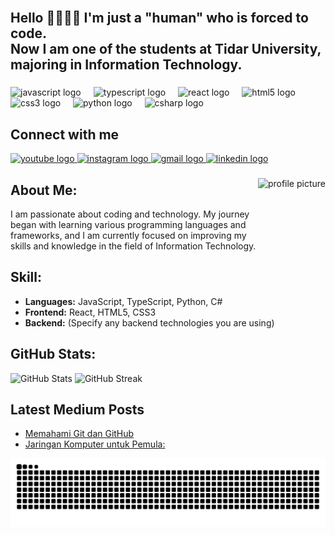 <br clear="both">

<h2 align="left">
  Hello 👋🏻👋🏻 I'm just a "human" who is forced to code.<br>
  Now I am one of the students at Tidar University, majoring in Information Technology.
</h2>

###

<div align="left">
  <img src="https://cdn.jsdelivr.net/gh/devicons/devicon/icons/javascript/javascript-original.svg" height="30" alt="javascript logo" />
  <img width="12" />
  <img src="https://cdn.jsdelivr.net/gh/devicons/devicon/icons/typescript/typescript-original.svg" height="30" alt="typescript logo" />
  <img width="12" />
  <img src="https://cdn.jsdelivr.net/gh/devicons/devicon/icons/react/react-original.svg" height="30" alt="react logo" />
  <img width="12" />
  <img src="https://cdn.jsdelivr.net/gh/devicons/devicon/icons/html5/html5-original.svg" height="30" alt="html5 logo" />
  <img width="12" />
  <img src="https://cdn.jsdelivr.net/gh/devicons/devicon/icons/css3/css3-original.svg" height="30" alt="css3 logo" />
  <img width="12" />
  <img src="https://cdn.jsdelivr.net/gh/devicons/devicon/icons/python/python-original.svg" height="30" alt="python logo" />
  <img width="12" />
  <img src="https://cdn.jsdelivr.net/gh/devicons/devicon/icons/csharp/csharp-original.svg" height="30" alt="csharp logo" />
</div>

###

## Connect with me
<div align="left">
  <a href="http://www.youtube.com/@sanikh" target="_blank">
    <img src="https://img.shields.io/static/v1?message=Youtube&logo=youtube&label=&color=FF0000&logoColor=white&labelColor=&style=for-the-badge" height="35" alt="youtube logo" />
  </a>
  <a href="https://www.instagram.com/a_sanikh?igsh=OTIyNGtxcW5qaHNq" target="_blank">
    <img src="https://img.shields.io/static/v1?message=Instagram&logo=instagram&label=&color=E4405F&logoColor=white&labelColor=&style=for-the-badge" height="35" alt="instagram logo" />
  </a>
  <a href="mailto:ikhsan.budi.wicaksono@students.untidar.ac.id" target="_blank">
    <img src="https://img.shields.io/static/v1?message=Gmail&logo=gmail&label=&color=D14836&logoColor=white&labelColor=&style=for-the-badge" height="35" alt="gmail logo" />
  </a>
  <a href="https://www.linkedin.com/in/YourProfileID" target="_blank">
    <img src="https://img.shields.io/static/v1?message=LinkedIn&logo=linkedin&label=&color=0077B5&logoColor=white&labelColor=&style=for-the-badge" height="35" alt="linkedin logo" />
  </a>
</div>

###

<img align="right" height="150" src="https://yt3.googleusercontent.com/voCwHQhPl4TJY0BdVlFmKnhDFgs0QAh-OhOzckRdavwByeT3Rr_9cjLUJ8wvJ4Ohbq3u8jGP=s160-c-k-c0x00ffffff-no-rj" alt="profile picture" />

### 
## About Me:
<p align="left">
  I am passionate about coding and technology. My journey began with learning various programming languages and frameworks, and I am currently focused on improving my skills and knowledge in the field of Information Technology.
</p>

## Skill:
<ul>
  <li><b>Languages:</b> JavaScript, TypeScript, Python, C#</li>
  <li><b>Frontend:</b> React, HTML5, CSS3</li>
  <li><b>Backend:</b> (Specify any backend technologies you are using)</li>
</ul>

## GitHub Stats:

![GitHub Stats](https://github-readme-stats.vercel.app/api?username=IkhsanBuuddii&show_icons=true&hide_title=true&count_private=true&hide=prs)
![GitHub Streak](https://github-readme-streak-stats.herokuapp.com/?user=IkhsanBuuddii)

## Latest Medium Posts

<!-- BLOG-POST-LIST:START -->
- [Memahami Git dan GitHub](https://medium.com/@ikhsan.budi.wicaksono/memahami-git-dan-github-867e3e8a7d70?source=rss-0b9b13387096------2)
- [Jaringan Komputer untuk Pemula:](https://medium.com/@ikhsan.budi.wicaksono/jaringan-komputer-untuk-pemula-9cee7395f2ac?source=rss-0b9b13387096------2)
<!-- BLOG-POST-LIST:END -->

![Snake animation](https://raw.githubusercontent.com/figuran04/figuran04/output/snake.svg)
